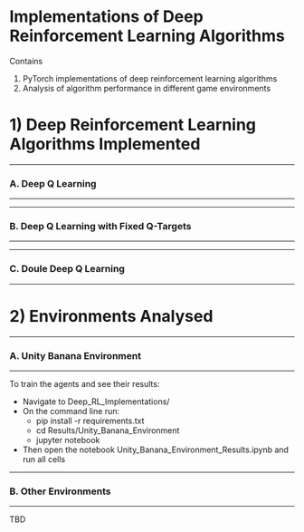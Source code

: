 # Implementations of Deep Reinforcement Learning Algorithms

Contains

1. PyTorch implementations of deep reinforcement learning algorithms
1. Analysis of algorithm performance in different game environments




# 1) Deep Reinforcement Learning Algorithms Implemented

--------------------------------------------------
### A. Deep Q Learning
--------------------------------------------------


--------------------------------------------------
### B. Deep Q Learning with Fixed Q-Targets
--------------------------------------------------



--------------------------------------------------
### C. Doule Deep Q Learning
--------------------------------------------------



# 2) Environments Analysed

--------------------------------------------------
### A. Unity Banana Environment
--------------------------------------------------

To train the agents and see their results:

- Navigate to Deep_RL_Implementations/
- On the command line run: 
  - pip install -r requirements.txt
  - cd Results/Unity_Banana_Environment
  - jupyter notebook
- Then open the notebook Unity_Banana_Environment_Results.ipynb and run all cells  
--------------------------------------------------
### B. Other Environments
--------------------------------------------------

TBD
